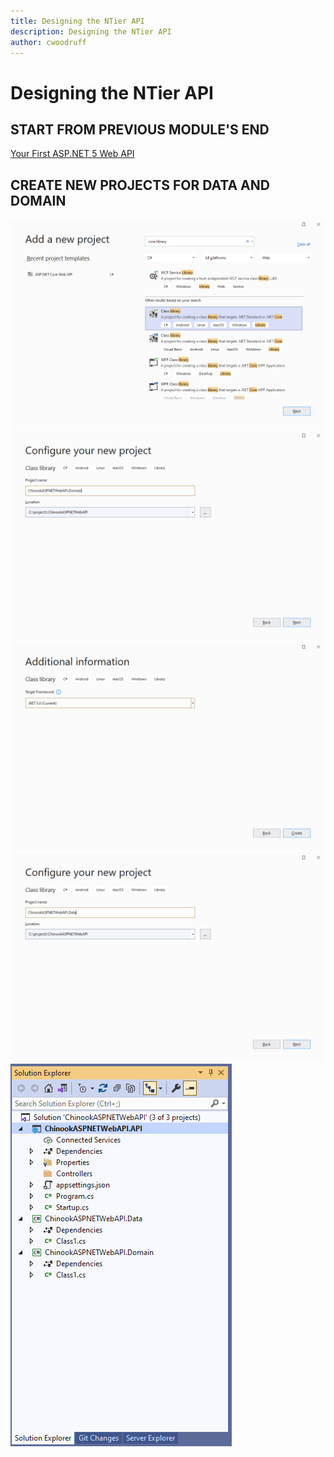 ```yaml
---
title: Designing the NTier API
description: Designing the NTier API
author: cwoodruff
---
```

# Designing the NTier API

## START FROM PREVIOUS MODULE'S END
[Your First ASP.NET 5 Web API](your-first-aspnet-core-web-api.md)

## CREATE NEW PROJECTS FOR DATA AND DOMAIN

![](designing-ntier-api/Snag_adca7b7.png)
![](designing-ntier-api/Snag_adcb6cb.png)
![](designing-ntier-api/Snag_adcf829.png)
![](designing-ntier-api/Snag_add0e80.png)
![](designing-ntier-api/Snag_add3198.png)